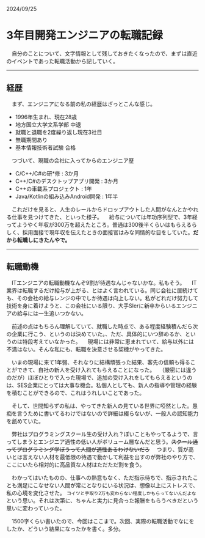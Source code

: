 2024/09/25

# 3年目開発エンジニアの転職記録

　自分のことについて、文字情報として残しておきたくなったので、まずは直近のイベントであった転職活動から記していく。

----
## 経歴

　まず、エンジニアになる前の私の経歴はざっとこんな感じ。

* 1996年生まれ、現在28歳
* 地方国立大学文系学部 中退
* 就職と退職を2度繰り返し現在3社目
* 無職期間あり
* 基本情報技術者試験 合格

　つづいて、現職の会社に入ってからのエンジニア歴

* C/C++/C#の研*修 : 3か月
* C++/C#のデスクトップアプリ開発 : 3か月
* C++の車載系プロジェクト : 1年
* Java/Kotlinの組み込みAndroid開発 : 1年半

　これだけを見ると、人生のレールからドロップアウトした人間がなんとかやれる仕事を見つけてきた、といった様子。
　給与については年功序列型で、3年経ってようやく年収が300万を超えたところ。普通は300後半くらいはもらえるらしく、採用面接で現年収を伝えたときの面接官はみな同情的な目をしていた。**だから転職しにきたんやで。**

----
## 転職動機

　ITエンジニアの転職動機なんぞ9割が待遇なんじゃないかな。私もそう。
　IT業界は転職するだけ給与が上がる、とはよく言われている。同じ会社に居続けても、その会社の給与レンジの中でしか待遇は向上しない。私がどれだけ努力して技術を身に着けようと、この会社にいる限り、大手SIerに新卒からいるエンジニアの給与には一生追いつかない。

　前述の点はもちろん理解していて、就職した時点で、ある程度経験積んだら次の企業に行こう、というのは決めていた。、ただ、具体的にいつ辞めるか、というのは特段考えていなかった。
　現場には非常に恵まれていて、給与以外には不満はない。そんな私にも、転職を決意させる契機がやってきた。

　いまの現場に来て1年弱、それなりに結構頑張った結果、客先の信頼も得ることができて、自社の新人を受け入れてもらえることになった。
　（厳密には違うのだが）ほぼひとりで入った現場で、追加の受け入れをしてもらえるというのは、SES企業にとっては大事な機会。私個人としても、新人の指導や管理の経験を積むことができるので、これはうれしいことであった。

　そして、世間知らずの私は、やってきた新人の見ている世界に啞然とした。愚痴を言うために書いてるわけではないので詳細は綴らないが、一般人の認知能力を舐めていた。

　弊社はプログラミングスクール生の受け入れ？ぽいこともやってるようで、言ってしまうとエンジニア適性の低い人がボリューム層なんだと思う。~~スクール通ってプログラミング学ぼうって人間が適性あるわけないだろ~~
　つまり、質が高いとは言えない人材を最低限の待遇で動かして利益を出すのが弊社のやり方で、ここにいたら相対的に高品質な人材はただただ割を食う。

　わかってはいたものの、仕事への熱意もなく、ただ指示待ちで、指示されたことも満足にこなせない人間が常にとなりにいる状況は、想像以上にストレスで、私の心境を変化させた。
`コイツと手取り2万も変わらない程度しかもらってないんだよな`
という思い。それは次第に、ちゃんと実力に見合った報酬をもらうべきだという思いに変わっていった。

　1500字くらい書いたので、今回はここまで。次回、実際の転職活動でなにをしたか、どういう結果になったかを書く。多分。

